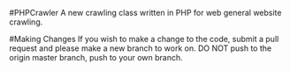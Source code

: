#PHPCrawler
A new crawling class written in PHP for web general website crawling.

#Making Changes
If you wish to make a change to the code, submit a pull request and please make a new branch to work on. DO NOT push to the origin master branch, push to your own branch. 
